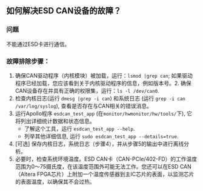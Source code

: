 ## 如何解决ESD CAN设备的故障？


### 问题

不能通过ESD卡进行通信。

### 故障排除步骤：
1. 确保CAN驱动程序（内核模块）被加载，运行：```lsmod |grep can```; 如果驱动程序已经加载，您应该看到关于内核驱动程序的信息，例如版本号。2. 确保CAN设备存在并具有正确的权限集，运行：```ls -l /dev/can0```.
3. 检查内核日志(运行 ```dmesg |grep -i can```) 和系统日志 (运行 ```grep -i can /var/log/syslog```), 查看是否存在与CAN相关的错误消息。
4. 运行Apollo程序 ```esdcan_test_app``` (在```monitor/hwmonitor/hw/tools/```下), 它将列出详细统计数据和状态信息。
    * 了解这个工具，运行 ```esdcan_test_app --help```.
    * 列举其他详细信息, 运行 ```sudo esdcan_test_app --details=true```.
5. [可选] 保存内核日志，系统日志（步骤4），并从步骤5的输出中进行离线分析。
6. 必要时，检查系统环境温度。ESD CAN卡（CAN-PCIe/402-FD）的工作温度范围为0～75摄氏度，在该温度范围外可能无法工作。您还可以在ESD CAN（Altera FPGA芯片）上附加一个温度传感器到主IC芯片的表面，以监测芯片的表面温度，以确保其不会过热。
